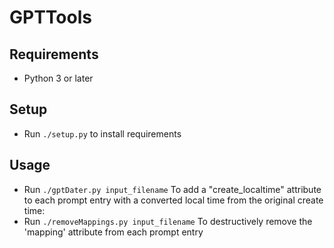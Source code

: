 # GPTTools

## Requirements
- Python 3 or later

## Setup
- Run `./setup.py` to install requirements

## Usage
- Run `./gptDater.py input_filename` To add a "create_localtime" attribute to each prompt entry with a converted local time from the original create time:
- Run `./removeMappings.py input_filename` To destructively remove the 'mapping' attribute from each prompt entry